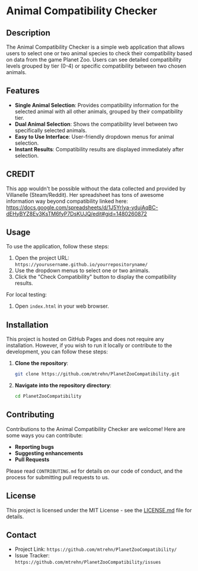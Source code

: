 # Animal Compatibility Checker

## Description
The Animal Compatibility Checker is a simple web application that allows users to select one or two animal species to check their compatibility based on data from the game Planet Zoo. Users can see detailed compatibility levels grouped by tier (0-4) or specific compatibility between two chosen animals.

## Features
- **Single Animal Selection**: Provides compatibility information for the selected animal with all other animals, grouped by their compatibility tier.
- **Dual Animal Selection**: Shows the compatibility level between two specifically selected animals.
- **Easy to Use Interface**: User-friendly dropdown menus for animal selection.
- **Instant Results**: Compatibility results are displayed immediately after selection.

## CREDIT
This app wouldn't be possible without the data collected and provided by Villanelle (Steam/Reddit). 
Her spreadsheet has tons of awesome information way beyond compatibility linked here: 
https://docs.google.com/spreadsheets/d/1J5YrIya-yduiAqBC-dEHyBYZ8Ev3KsTM6fyP7DsKUJQ/edit#gid=1480260872

## Usage
To use the application, follow these steps:
1. Open the project URL: `https://yourusername.github.io/yourrepositoryname/`
2. Use the dropdown menus to select one or two animals.
3. Click the "Check Compatibility" button to display the compatibility results.

For local testing:
1. Open `index.html` in your web browser.

## Installation
This project is hosted on GitHub Pages and does not require any installation. However, if you wish to run it locally or contribute to the development, you can follow these steps:

1. **Clone the repository**:
    ```bash
    git clone https://github.com/mtrehn/PlanetZooCompatibility.git
    ```
2. **Navigate into the repository directory**:
    ```bash
    cd PlanetZooCompatibility
    ```

## Contributing
Contributions to the Animal Compatibility Checker are welcome! Here are some ways you can contribute:
- **Reporting bugs**
- **Suggesting enhancements**
- **Pull Requests**

Please read `CONTRIBUTING.md` for details on our code of conduct, and the process for submitting pull requests to us.

## License
This project is licensed under the MIT License - see the [LICENSE.md](LICENSE.md) file for details.

## Contact
- Project Link: `https://github.com/mtrehn/PlanetZooCompatibility/`
- Issue Tracker: `https://github.com/mtrehn/PlanetZooCompatibility/issues`

